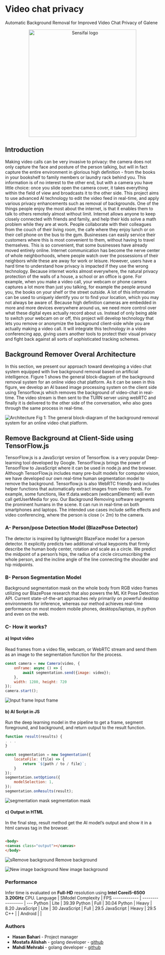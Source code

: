 # Video chat privacy

Automatic Background Removal for Improved Video Chat Privacy of Galene

<p align="center">
  <img src="/images/logo.png" width="350" title="Sensifai" alt="Sensifai logo">
</p>

## Introduction

Making video calls can be very invasive to privacy: the camera does not only capture the face and posture of the person
talking, but will in fact capture the entire environment in glorious high definition - from the books in your bookshelf
to family members or laundry rack behind you. This information is of no interest to the other end, but with a camera you
have little choice: once you slide open the camera cover, it takes everything within the field of view and broadcasts it
to the other side. This project aims to use advanced AI technology to edit the video feed in real-time, and apply
various privacy enhancements such as removal of backgrounds.
One of the things people enjoy the most about the internet, is that it enables them to talk to others remotely almost
without limit. Internet allows anyone to keep closely connected with friends and family, and help their kids solve a
math problem while they are at work. People collaborate with their colleagues from the couch of their living room, the
cafe where they enjoy lunch or on their cell phone on the bus to the gym. Businesses can easily service their customers
where this is most convenient to them, without having to travel themselves. This is so convenient, that some businesses
have already moved entirely online. Internet communication has become the nerve center of whole neighborhoods, where
people watch over the possessions of their neighbors while these are away for work or leisure.
However, users have a hard time to understand how privacy is impacted if they use the wrong technology. Because internet
works almost everywhere, the natural privacy protection of the walls of a house, a school or an office is gone. For
example, when you make a video call, your webcam or phone camera captures a lot more than just you talking, for example
the people around you, the books on your shelf or the street outside. A lot of this information can be used to uniquely
identify you or to find your location, which you may not always be aware of. Because high definition cameras are
embedded in more and more devices everywhere around us, we need more control over what these digital eyes actually
record about us.
Instead of only being able to switch your webcam on or off, this project will develop technology that lets you remove or
anonymize the background client-side while you are actually making a video call. It will integrate this technology in a
video conferencing app, giving users another tools to protect their visual privacy and fight back against all sorts of
sophisticated tracking schemes.

## Background Remover Overal Architecture

In this section, we present our approach toward developing a video chat system equipped with live background removal
based on artificial intelligence. Figure 1 shows the general block-diagram of the background removal system for an
online video chat platform. As it can be seen in this figure, we develop an AI based image processing system on the
client side using Tensorflow.js which removes the background of video-chat in real-time. The video stream is then sent
to the TURN server using webRTC and finally it is delivered to the other side of the conversation, who also goes through
the same process in real-time.

<p align="left">
  <img src="/images/arch.jpg" title="Architecture" alt="Architecture">
  Fig 1: The general block-diagram of the background removal system for an online video chat platform.
</p>

## Remove Background at Client-Side using TensorFlow.js

TensorFlow.js is a JavaScript version of Tensorflow. is a very popular Deep-learning tool developed by Google.
TensorFlow.js brings the power of TensorFlow to JavaScript where it can be used in node.js and the browser. Although
TensorFlow.js includes many pre-built models for computer vision, we have developed our own real-time human segmentation
model to remove the background.
Tensorflow.js is also WebRTC friendly and includes helper functions that automatically extract images from video feeds.
For example, some functions, like tf.data.webcam (webcamElement) will even call getUserMedia for you.
Our Background Removing software segments the prominent humans in the scene. It can run in real-time on both smartphones
and laptops. The intended use cases include selfie effects and video conferencing, where the person is close (< 2m) to
the camera.

### A- Person/pose Detection Model (BlazePose Detector)

The detector is inspired by lightweight BlazeFace model for a person detector. It explicitly predicts two additional
virtual keypoints that firmly describe the human body center, rotation and scale as a circle. We predict the midpoint of
a person’s hips, the radius of a circle circumscribing the whole person, and the incline angle of the line connecting
the shoulder and hip midpoints.

### B- Person Segmentation Model

Background segmentation mask on the whole body from RGB video frames utilizing our BlazePose research that also powers
the ML Kit Pose Detection API. Current state-of-the-art approaches rely primarily on powerful desktop environments for
inference, whereas our method achieves real-time performance on most modern mobile phones, desktops/laptops, in python
and even on the web.

### C- How it works?

#### a)    Input video

Read frames from a video file, webcam, or WebRTC stream and send them as an image to the segmentation function for the
process.

```javascript
const camera = new Camera(video, {
    onFrame: async () => {
        await segmentation.send({image: video});
    },
    width: 1280, height: 720
});
camera.start();
```

<p align="left">
  <img src="/images/1.jpg" title="Input frame" alt="Input frame">
  Input frame
</p>

#### b)    AI Script in JS

Run the deep learning model in the pipeline to get a frame, segment foreground, and background, and return output to the
result function.

```javascript
function result(results) {
. . .
}

const segmentation = new Segmentation({
    locateFile: (file) => {
        return `${path / to / file}`;
    }
});
segmentation.setOptions({
    modelSelection: 1,
});
segmentation.onResults(result);
```

<p align="left">
  <img src="/images/2.png" title="segmentation mask" alt="segmentation mask">
  segmentation mask
</p>

#### c)    Output in HTML

In the final step, result method get the AI model’s output and show it in a html canvas tag in the browser.

```html

<body>
<canvas class="output"></canvas>
</body>
```

<p align="left">
  <img src="/images/3.png" title="Remove background" alt="sRemove background">
  Remove background
</p>
<p align="left">
  <img src="/images/4.jpg" title="New image background" alt="New image background">
  New image background
</p>

### Performance

Infer time is evaluated on **Full-HD** resolution using **Intel Corei5-6500 3.20GHz** CPU.
Language | SModel Complexity | FPS
------------- | ----------------- | ---
Python | Lite | 39.39
Python | Full | 30.04
Python | Heavy | 8.20
JavaScript | Lite | 30
JavaScript | Full | 29.5
JavaScript | Heavy | 29.5
C++ | |
Android | |

### Authors

- **Hasan Bahari** - Project manager
- **Mostafa Alishah** - golang developer - [github](https://github.com/mrAlishah)
- **Mahdi Mehrabi** - golang developer - [github](https://github.com/mahdimehrabi)